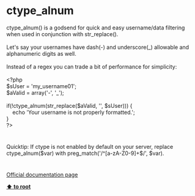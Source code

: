 # ctype_alnum




<div class="phpcode"><span class="html">
ctype_alnum() is a godsend for quick and easy username/data filtering when used in conjunction with str_replace().
<br>
<br>Let&apos;s say your usernames have dash(-) and underscore(_) allowable and alphanumeric digits as well.
<br>
<br>Instead of a regex you can trade a bit of performance for simplicity:
<br>
<br><span class="default">&lt;?php
<br>$sUser </span><span class="keyword">= </span><span class="string">&apos;my_username01&apos;</span><span class="keyword">;
<br></span><span class="default">$aValid </span><span class="keyword">= array(</span><span class="string">&apos;-&apos;</span><span class="keyword">, </span><span class="string">&apos;_&apos;</span><span class="keyword">);
<br>
<br>if(!</span><span class="default">ctype_alnum</span><span class="keyword">(</span><span class="default">str_replace</span><span class="keyword">(</span><span class="default">$aValid</span><span class="keyword">, </span><span class="string">&apos;&apos;</span><span class="keyword">, </span><span class="default">$sUser</span><span class="keyword">))) {
<br>&#xA0; &#xA0; echo </span><span class="string">&apos;Your username is not properly formatted.&apos;</span><span class="keyword">;
<br>}
<br></span><span class="default">?&gt;</span>
</span>
</div>
  

#


<div class="phpcode"><span class="html">
Quicktip: If ctype is not enabled by default on your server, replace ctype_alnum($var) with preg_match(&apos;/^[a-zA-Z0-9]+$/&apos;, $var).</span>
</div>
  

#

[Official documentation page](https://www.php.net/manual/en/function.ctype-alnum.php)

**[⬆ to root](/)**